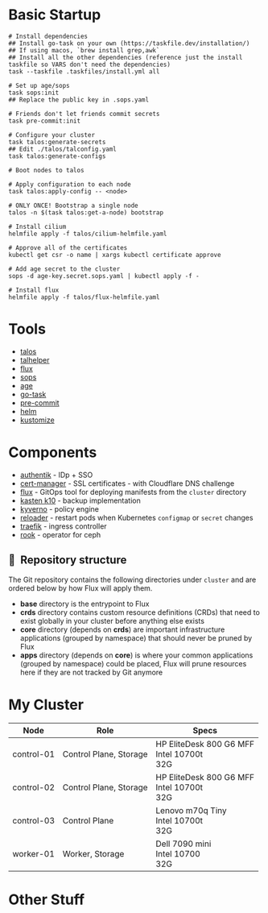 # Basic Startup
```
# Install dependencies
## Install go-task on your own (https://taskfile.dev/installation/)
## If using macos, `brew install grep,awk`
## Install all the other dependencies (reference just the install taskfile so VARS don't need the dependencies)
task --taskfile .taskfiles/install.yml all

# Set up age/sops
task sops:init
## Replace the public key in .sops.yaml

# Friends don't let friends commit secrets
task pre-commit:init

# Configure your cluster
task talos:generate-secrets
## Edit ./talos/talconfig.yaml
task talos:generate-configs

# Boot nodes to talos

# Apply configuration to each node
task talos:apply-config -- <node>

# ONLY ONCE! Bootstrap a single node
talos -n $(task talos:get-a-node) bootstrap

# Install cilium
helmfile apply -f talos/cilium-helmfile.yaml

# Approve all of the certificates
kubectl get csr -o name | xargs kubectl certificate approve

# Add age secret to the cluster
sops -d age-key.secret.sops.yaml | kubectl apply -f -

# Install flux
helmfile apply -f talos/flux-helmfile.yaml

```

# Tools
* [talos](https://talos.dev)
* [talhelper](https://github.com/budimanjojo/talhelper)
* [flux](https://toolkit.fluxcd.io/)
* [sops](https://toolkit.fluxcd.io/guides/mozilla-sops/)
* [age](https://github.com/FiloSottile/age)
* [go-task](https://github.com/go-task/task)
* [pre-commit](https://github.com/pre-commit/pre-commit)
* [helm](https://helm.sh/)
* [kustomize](https://kustomize.io/)

# Components
- [authentik](https://goauthentik.io) - IDp + SSO
- [cert-manager](https://cert-manager.io/) - SSL certificates - with Cloudflare DNS challenge
- [flux](https://toolkit.fluxcd.io/) - GitOps tool for deploying manifests from the `cluster` directory
- [kasten k10](https://www.kasten.io/product/) - backup implementation
- [kyverno](https://kverno.io) - policy engine
- [reloader](https://github.com/stakater/Reloader) - restart pods when Kubernetes `configmap` or `secret` changes
- [traefik](https://traefik.io) - ingress controller
- [rook](https://rook.io) - operator for ceph

## :open_file_folder:&nbsp; Repository structure

The Git repository contains the following directories under `cluster` and are ordered below by how Flux will apply them.

- **base** directory is the entrypoint to Flux
- **crds** directory contains custom resource definitions (CRDs) that need to exist globally in your cluster before anything else exists
- **core** directory (depends on **crds**) are important infrastructure applications (grouped by namespace) that should never be pruned by Flux
- **apps** directory (depends on **core**) is where your common applications (grouped by namespace) could be placed, Flux will prune resources here if they are not tracked by Git anymore

# My Cluster

| Node                                                   | Role                                                  | Specs                                                  |
|--------------------------------------------------------|----------------------------------------------------------|----------------------------------------------------------|
| control-01 | Control Plane, Storage | HP EliteDesk 800 G6 MFF<br />Intel 10700t<br />32G |
| control-02 | Control Plane, Storage | HP EliteDesk 800 G6 MFF<br />Intel 10700t<br />32G |
| control-03 | Control Plane | Lenovo m70q Tiny<br /> Intel 10700t<br />32G |
| worker-01 | Worker, Storage | Dell 7090 mini<br /> Intel 10700<br />32G |

# Other Stuff
